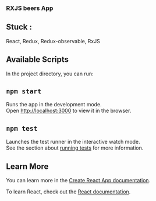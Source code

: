 ### RXJS beers App

## Stuck :
React, Redux, Redux-observable, RxJS




## Available Scripts

In the project directory, you can run:

## `npm start`

Runs the app in the development mode.<br />
Open [http://localhost:3000](http://localhost:3000) to view it in the browser.


## `npm test`

Launches the test runner in the interactive watch mode.<br />
See the section about [running tests](https://facebook.github.io/create-react-app/docs/running-tests) for more information.



## Learn More

You can learn more in the [Create React App documentation](https://facebook.github.io/create-react-app/docs/getting-started).

To learn React, check out the [React documentation](https://reactjs.org/).
